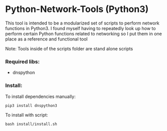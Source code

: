 # Python-Network-Tools (Python3)

This tool is intended to be a modularized set of scripts to perform network functions in Python3.
I found myself having to repeatedly look up how to perform certain Python functions related to networking
so I put them in one place as a reference and functional tool

Note: Tools inside of the scripts folder are stand alone scripts

### Required libs:

* dnspython

### Install:

To install dependencies manually:

```pip3 install dnspython3```

To install with script:

```bash install/install.sh```
